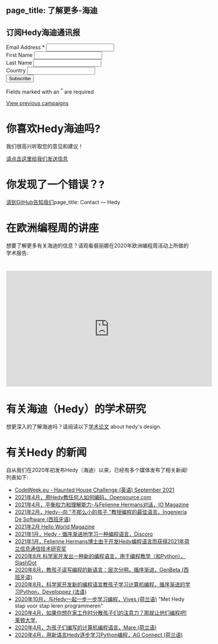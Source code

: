 page_title: 了解更多-海迪
---

<!-- Begin Mailchimp Signup Form -->
<div class="w-full">
    <form class="auth bg-white shadow-md rounded px-8 pt-6 pb-8 mb-4" action="https://hedycode.us7.list-manage.com/subscribe/post?u=22a3ce4e09535f82f587a7118&amp;id=57f3b3c090" method="post" id="mc-embedded-subscribe-form" name="mc-embedded-subscribe-form" class="validate" target="_blank" novalidate>
    <h2 class="py-2">订阅Hedy海迪通讯报</h2>
    <div>
        <div class="mb-4">
            <label for="mce-EMAIL">Email Address  <span class="asterisk">*</span></label>
            <input type="email" value="" name="EMAIL" class="required email w-3/4" id="mce-EMAIL" required>
        </div>
        <div class="mb-4">
            <label for="mce-FNAME">First Name </label>
            <input type="text" value="" name="FNAME" class="w-3/4" id="mce-FNAME">
        </div>
        <div class="mb-4">
            <label for="mce-LNAME">Last Name </label>
            <input type="text" value="" name="LNAME" class="w-3/4" id="mce-LNAME">
        </div>
        <div class="mb-4">
            <label for="mce-COUNTRY">Country </label>
            <input type="text" value="" name="COUNTRY" class="w-3/4" id="mce-COUNTRY">
        </div>
        <div class="mb-4">
            <div class="response" id="mce-error-response" style="display:none"></div>
            <div class="response" id="mce-success-response" style="display:none"></div>
        </div>    <!-- real people should not fill this in and expect good things - do not remove this or risk form bot signups-->
        <div style="position: absolute; left: -5000px;" aria-hidden="true"><input type="text" name="b_22a3ce4e09535f82f587a7118_57f3b3c090" tabindex="-1" value=""></div>
        <div class="flex flex-row">
            <button type="submit" name="subscribe" id="mc-embedded-subscribe" class="green-btn mb-4">Subscribe</button>
            <p class="ml-4 text-base">Fields marked with an <sup>*</sup> are required</p>
        </div>
    </div>
    <a href="https://us7.campaign-archive.com/home/?u=22a3ce4e09535f82f587a7118&id=57f3b3c090" target="_blank" title="View previous campaigns">View previous campaigns</a>
    </form>
</div>
<script type='text/javascript' src='//s3.amazonaws.com/downloads.mailchimp.com/js/mc-validate.js'></script><script type='text/javascript'>(function($) {window.fnames = new Array(); window.ftypes = new Array();fnames[0]='EMAIL';ftypes[0]='email';fnames[1]='FNAME';ftypes[1]='text';fnames[2]='LNAME';ftypes[2]='text';fnames[3]='COUNTRY';ftypes[3]='text';}(jQuery));var $mcj = jQuery.noConflict(true);</script>
<!--End mc_embed_signup-->

# 你喜欢Hedy海迪吗?

我们很高兴听取您的意见和建议！

[请点击这里给我们发送信息](mailto:hedy@felienne.com "About Hedy")

# 你发现了一个错误？?

[请到GitHub告知我们](https://github.com/Felienne/hedy/issues/new)page_title: Contact — Hedy



# 在欧洲编程周的讲座
想要了解更多有关海迪的信息？请观看翡丽娜在2020年欧洲编程周活动上所做的学术报告:

<h1></h1>
<p><iframe width="560" height="315" src="https://www.youtube.com/embed/R2U9MEowYag?wmode=opaque" frameborder="0" allow="accelerometer; autoplay; clipboard-write; encrypted-media; gyroscope; picture-in-picture" allowfullscreen=""></iframe></p>
<p></p>

# 有关海迪（Hedy）的学术研究
想更深入的了解海迪吗？请阅读以下[学术论文](https://www.felienne.com/wp-content/uploads/2020/07/Hedy_paper_website_draft.pdf) about hedy's design.

# 有关Hedy 的新闻
自从我们在2020年初发布Hedy（海迪）以来，已经有多个媒体发布了相关新闻! 列表如下:
* [CodeWeek.eu - Haunted House Challenge,(英语) September 2021](https://codeweek.eu/2021/challenges/haunted-house)
* [2021年4月，用Hedy教任何人如何编码，Opensource.com](https://opensource.com/article/21/4/hedy-teach-code)
* [2021年4月，平衡权力和理解能力-与Felienne Hermans对话，IO Magazine](https://ict-research.nl/wordpress/wp-content/uploads/2021/04/IO-magazine-NR1-2021_web.pdf)
* [2021年2月，Hedy--向 "不那么小的孩子 "教授编程的最佳语言，Ingeniería De Software (西班牙语)](https://ingenieriadesoftware.es/hedy-mejor-lenguaje-ensenar-programacion-ninos/)
* [2021年2月 Hello World Magazine](images/Hello_World_15_Hedy.pdf)
* [2021年1月，Hedy - 循序渐进地学习一种编程语言，Discoro](https://discoro.wordpress.com/2021/01/09/hedy-gradually-learning-a-programming-language/)
* [2021年1月，Felienne Hermans博士由于开发Hedy编程语言而获得2021年荷兰信息通信技术研究奖](https://www.nwo.nl/en/news/felienne-hermans-receives-dutch-prize-ict-research-2021)
* [2020年8月,科学家开发出一种新的编程语言，用于编程教学（和Python），SlashDot](https://news.slashdot.org/story/20/08/17/024248/scientist-proposes-a-new-programming-language-for-teaching-coding-and-python)
* [2020年8月，教孩子读写编程的新语言：层次分明，循序渐进，GenBeta (西班牙语)](https://www.genbeta.com/desarrollo/nuevo-lenguaje-para-ensenar-programacion-a-ninos-como-se-ensena-a-leer-escribir-forma-gradual-niveles)
* [2020年8月，科学家开发新的编程语言教孩子学习计算机编程，循序渐进的学习Python，Developpez (法语)](https://programmation.developpez.com/actu/308095/Une-scientifique-propose-un-nouveau-langage-de-programmation-pour-enseigner-aux-enfants-le-codage-informatique-au-travers-d-une-approche-graduelle-implementee-en-Python-sur-13-paliers/)
* [2020年10月，与Hedy一起一步一步学习编程，Vives (荷兰语)](images/artikel_vives.pdf) "Met Hedy stap voor stap leren programmeren"
* [2020年4月，如果你想在家工作时分散孩子们的注意力？那就让他们编程吧!莱顿大学,](https://www.universiteitleiden.nl/en/news/2020/03/looking-to-distract-the-kids-while-you-work-from-home-get-them-programming)
* [2020年4月，为孩子们编写的计算机编程语言，Mare (荷兰语)](https://www.mareonline.nl/cultuur/computercode-voor-de-kids/)
* [2020年4月，用新语言Hedy逐步学习Python编程，AG Connect (荷兰语)](https://www.agconnect.nl/artikel/stapsgewijs-python-leren-programmeren-met-nieuwe-taal-hedy)
